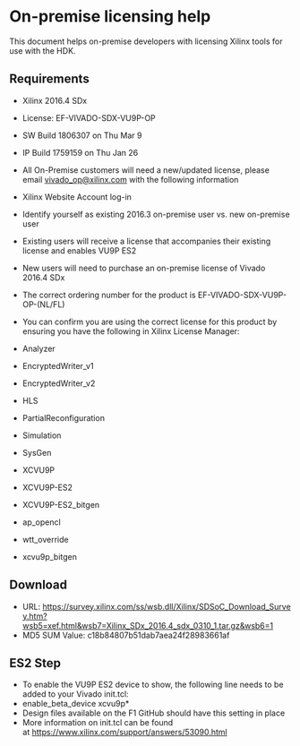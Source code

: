 
# On-premise licensing help

This document helps on-premise developers with licensing Xilinx tools for use with the HDK.

<a name="requirements"></a>
## Requirements
 * Xilinx 2016.4 SDx
 * License: EF-VIVADO-SDX-VU9P-OP
 * SW Build 1806307 on Thu Mar 9
 * IP Build 1759159 on Thu Jan 26

 * All On-Premise customers will need a new/updated license, please email vivado_op@xilinx.com with the following information
  * Xilinx Website Account log-in
  * Identify yourself as existing 2016.3 on-premise user vs. new on-premise user
  * Existing users will receive a license that accompanies their existing license and enables VU9P ES2
  * New users will need to purchase an on-premise license of Vivado 2016.4 SDx
  * The correct ordering number for the product is EF-VIVADO-SDX-VU9P-OP-(NL/FL)
  * You can confirm you are using the correct license for this product by ensuring you have the following in Xilinx License Manager:
   * Analyzer
   * EncryptedWriter_v1
   * EncryptedWriter_v2
   * HLS
   * PartialReconfiguration
   * Simulation
   * SysGen
   * XCVU9P
   * XCVU9P-ES2
   * XCVU9P-ES2_bitgen
   * ap_opencl
   * wtt_override
   * xcvu9p_bitgen

<a name="download"></a>
## Download

 * URL: https://survey.xilinx.com/ss/wsb.dll/Xilinx/SDSoC_Download_Survey.htm?wsb5=xef.html&wsb7=Xilinx_SDx_2016.4_sdx_0310_1.tar.gz&wsb6=1
 * MD5 SUM Value: c18b84807b51dab7aea24f28983661af

<a name="es2setup"></a>
## ES2 Step
 * To enable the VU9P ES2 device to show, the following line needs to be added to your Vivado init.tcl:
  * enable_beta_device xcvu9p*
  * Design files available on the F1 GitHub should have this setting in place 
 * More information on init.tcl can be found at https://www.xilinx.com/support/answers/53090.html

